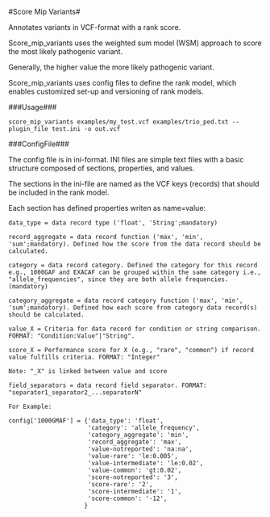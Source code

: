 #Score Mip Variants#

Annotates variants in VCF-format with a rank score.

Score_mip_variants uses the weighted sum model (WSM) approach to score the most likely pathogenic variant.

Generally, the higher value the more likely pathogenic variant.

Score_mip_variants uses config files to define the rank model, which enables customized set-up and versioning of rank models.


###Usage###

	score_mip_variants examples/my_test.vcf examples/trio_ped.txt --plugin_file test.ini -o out.vcf


###ConfigFile###

The config file is in ini-format. INI files are simple text files with a basic structure composed of sections, properties, and values.

The sections in the ini-file are named as the VCF keys (records) that should be included in the rank model.

Each section has defined properties writen as name=value:

	data_type = data record type ('float', 'String';mandatory)

	record_aggregate = data record function ('max', 'min', 'sum';mandatory). Defined how the score from the data record should be calculated.

	category = data record category. Defined the category for this record e.g., 1000GAF and EXACAF can be grouped within the same category i.e., "allele_frequencies", since they are both allele frequencies. (mandatory)

	category_aggregate = data record category function ('max', 'min', 'sum';mandatory). Defined how each score from category data record(s) should be calculated.

	value_X = Criteria for data record for condition or string comparison. FORMAT: "Condition:Value"|"String".
	
	score_X = Performance score for X (e.g., "rare", "common") if record value fulfills criteria. FORMAT: "Integer"

	Note: "_X" is linked between value and score
	
	field_separators = data record field separator. FORMAT: "separator1_separator2_...separatorN"
	
	For Example:

	config['1000GMAF'] = {'data_type': 'float',
        	              'category': 'allele_frequency',
                	      'category_aggregate': 'min',
                	      'record_aggregate': 'max',
                	      'value-notreported': 'na:na',
                	      'value-rare': 'le:0.005',
                	      'value-intermediate': 'le:0.02',
                	      'value-common': 'gt:0.02',
                	      'score-notreported': '3',
                	      'score-rare': '2',
                	      'score-intermediate': '1',
                	      'score-common': '-12',
                	     }
